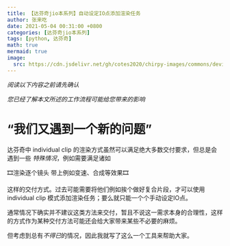 ```yaml
---
title: 【达芬奇jio本系列】自动设定IO点添加渲染任务
author: 张来吃
date: 2021-05-04 00:31:00 +0800
categories: [达芬奇jio本系列]
tags: [python, 达芬奇]
math: true
mermaid: true
image:
  src: https://cdn.jsdelivr.net/gh/cotes2020/chirpy-images/commons/devices-mockup.png
---
```


*阅读以下内容之前请先确认*

*您已经了解本文所述的工作流程可能给您带来的影响*

# “我们又遇到一个新的问题”

达芬奇中 individual clip 的渲染方式虽然可以满足绝大多数交付要求，但总是会遇到一些 *特殊情况*，例如需要满足诸如

🎞️渲染逐个镜头 带上例如变速、合成等效果🎞️

这样的交付方式。过去可能需要将他们例如挨个做好复合片段，才可以使用 individual clip 模式添加渲染任务；要么就只能一个个手动设定IO点。

通常情况下确实并不建议这类方法来交付，暂且不说这一需求本身的合理性，这样的方式作为某种交付方法可能还会给大家带来某些不必要的麻烦。

但考虑到总有*不得已*的情况，因此我就写了这么一个工具来帮助大家。